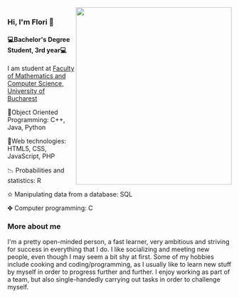 <img src = "https://pbs.twimg.com/profile_images/795713752305909760/kWpOyDhW.jpg" width="350" height="400" align="right"/> 

### Hi, I'm Flori 👋
#### 💻Bachelor's Degree Student, 3rd year💻


I am student at <a href = "https://fmi.unibuc.ro"> Faculty of Mathematics and Computer Science, University of Bucharest </a>

💎Object Oriented Programming: C++, Java, Python

🎀Web technologies: HTML5, CSS, JavaScript, PHP

📉 Probabilities and statistics: R

✫ Manipulating data from a database: SQL

✤ Computer programming: C

### More about me

  <p>I'm a pretty open-minded person, a fast learner, very ambitious and striving for success in everything that I do.
     I like socializing and meeting new people, even though I may seem a bit shy at first. Some of my hobbies
     include cooking and coding/programming, as I usually like to learn new stuff by myself in order to progress
     further and further. I enjoy working as part of a team, but also single-handedly carrying out tasks in order to challenge myself. </p>

